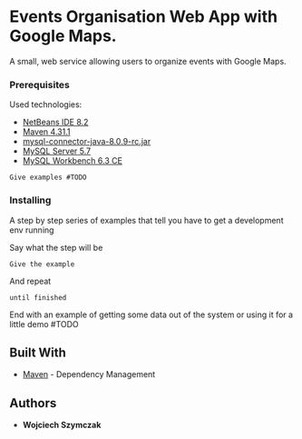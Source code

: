 # Events Organisation Web App with Google Maps.

A small, web service allowing users to organize events with Google Maps.


### Prerequisites

Used technologies: 
* [NetBeans IDE 8.2](https://netbeans.org)
* [Maven 4.31.1](https://maven.apache.org)
* [mysql-connector-java-8.0.9-rc.jar](https://mvnrepository.com/artifact/mysql/mysql-connector-java)
* [MySQL Server 5.7](https://dev.mysql.com/downloads/mysql/)
* [MySQL Workbench 6.3 CE](https://dev.mysql.com/downloads/workbench/)

```
Give examples #TODO
```

### Installing

A step by step series of examples that tell you have to get a development env running

Say what the step will be

```
Give the example
```

And repeat

```
until finished
```

End with an example of getting some data out of the system or using it for a little demo #TODO

## Built With

* [Maven](https://maven.apache.org/) - Dependency Management

## Authors

* **Wojciech Szymczak**